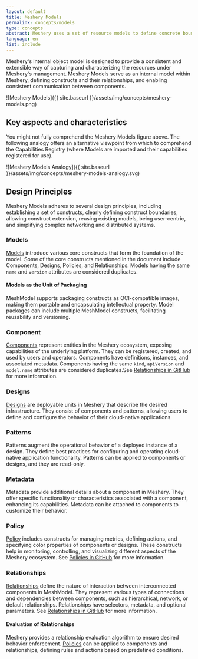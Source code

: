 ```yaml
---
layout: default
title: Meshery Models
permalink: concepts/models
type: concepts
abstract: Meshery uses a set of resource models to define concrete boundaries to ensure extensible and sustainable management.
language: en
list: include
---
```


Meshery's internal object model is designed to provide a consistent and extensible way of capturing and characterizing the resources under Meshery's management. Meshery Models serve as an internal model within Meshery, defining constructs and their relationships, and enabling consistent communication between components.

![Meshery Models]({{ site.baseurl }}/assets/img/concepts/meshery-models.png)

## Key aspects and characteristics

You might not fully comprehend the Meshery Models figure above. The following analogy offers an alternative viewpoint from which to comprehend the Capabilities Registry (where Models are imported and their capabilities registered for use).  

![Meshery Models Analogy]({{ site.baseurl }}/assets/img/concepts/meshery-models-analogy.svg)

## Design Principles

Meshery Models adheres to several design principles, including establishing a set of constructs, clearly defining construct boundaries, allowing construct extension, reusing existing models, being user-centric, and simplifying complex networking and distributed systems.

### Models

[Models](https://github.com/meshery/meshery/tree/master/server/meshmodel) introduce various core constructs that form the foundation of the model. Some of the core constructs mentioned in the document include Components, Designs, Policies, and Relationships. Models having the same `name` and `version` attributes are considered duplicates.

#### Models as the Unit of Packaging

MeshModel supports packaging constructs as OCI-compatible images, making them portable and encapsulating intellectual property. Model packages can include multiple MeshModel constructs, facilitating reusability and versioning.

### Component

[Components](components) represent entities in the Meshery ecosystem, exposing capabilities of the underlying platform. They can be registered, created, and used by users and operators. Components have definitions, instances, and associated metadata. Components having the same `kind`, `apiVersion` and `model.name` attributes are considered duplicates.See [Relationships in GitHub](https://github.com/meshery/meshery/tree/master/server/meshmodel/components) for more information.

### Designs

[Designs](designs) are deployable units in Meshery that describe the desired infrastructure. They consist of components and patterns, allowing users to define and configure the behavior of their cloud-native applications.

### Patterns

Patterns augment the operational behavior of a deployed instance of a design. They define best practices for configuring and operating cloud-native application functionality. Patterns can be applied to components or designs, and they are read-only.

### Metadata

Metadata provide additional details about a component in Meshery. They offer specific functionality or characteristics associated with a component, enhancing its capabilities. Metadata can be attached to components to customize their behavior.

### Policy

[Policy](policy) includes constructs for managing metrics, defining actions, and specifying color properties of components or designs. These constructs help in monitoring, controlling, and visualizing different aspects of the Meshery ecosystem. See [Policies in GitHub](https://github.com/meshery/meshery/tree/master/server/meshmodel/policies) for more information.

### Relationships

[Relationships](relationships) define the nature of interaction between interconnected components in MeshModel. They represent various types of connections and dependencies between components, such as hierarchical, network, or default relationships. Relationships have selectors, metadata, and optional parameters. See [Relationships in GitHub](https://github.com/meshery/meshery/tree/master/server/meshmodel/relationships) for more information.

#### Evaluation of Relationships

Meshery provides a relationship evaluation algorithm to ensure desired behavior enforcement. [Policies]() can be applied to components and relationships, defining rules and actions based on predefined conditions.



